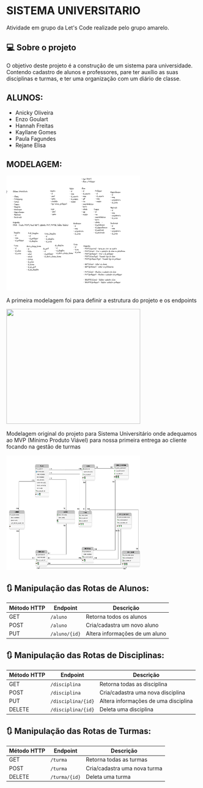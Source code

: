 # SISTEMA UNIVERSITARIO

Atividade em grupo da Let's Code realizade pelo grupo amarelo.

## 💻 Sobre o projeto 

O objetivo deste projeto é a construção de um sistema para universidade. Contendo cadastro de alunos e professores, pare ter auxílio as suas disciplinas e turmas, e ter uma organização com um diário de classe.



## ALUNOS:

- Anicky Oliveira
- Enzo Goulart
- Hannah Freitas
- Kayllane Gomes
- Paula Fagundes
- Rejane Elisa

## MODELAGEM:


<img src = "./universitario/universitario/assets/modelagem endpoints.png"  width="350" height="300"/>

A primeira modelagem foi para definir a estrutura do projeto e os endpoints


<img src = "./universitario/universitario/assets/Modelagem BD Sistema Universitário.png"  width="350" height="300"/>

Modelagem original do projeto para Sistema Universitário onde adequamos ao MVP (Mínimo Produto Viável) para nossa primeira entrega ao cliente focando na gestão de turmas


<img src = "./universitario/universitario/assets/BD UNIVERSIDADE CRESCER.png"  width="350" height="300"/>


## 🔃 Manipulação das Rotas de Alunos:

| Método HTTP  | Endpoint                | Descrição                            |
| ------------ | ----------------------- | ------------------------------------ |
| GET          | `/aluno`                | Retorna todos os alunos              |
| POST         | `/aluno`                | Cria/cadastra um novo aluno          |
| PUT          | `/aluno/{id}`           | Altera informações de um aluno       |


## 🔃 Manipulação das Rotas de Disciplinas:

| Método HTTP  | Endpoint                | Descrição                            |
| ------------ | ----------------------- | ------------------------------------ |
| GET          | `/disciplina`           | Retorna todas as disciplina          |
| POST         | `/disciplina`           | Cria/cadastra uma nova disciplina    |
| PUT          | `/disciplina/{id}`      | Altera informações de uma disciplina |
| DELETE       | `/disciplina/{id}`      | Deleta uma disciplina                |


## 🔃 Manipulação das Rotas de Turmas:

| Método HTTP  | Endpoint                | Descrição                            |
| ------------ | ----------------------- | ------------------------------------ |
| GET          | `/turma`                | Retorna todas as turmas              |
| POST         | `/turma`                | Cria/cadastra uma nova turma         |
| DELETE       | `/turma/{id}`           | Deleta uma turma                     |
